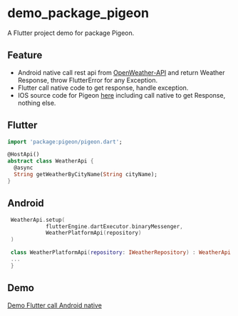 # demo_package_pigeon

A Flutter project demo for package Pigeon.

## Feature
- Android native call rest api from [OpenWeather-API](https://openweathermap.org/api/one-call-3) and return Weather Response, throw FlutterError for any Exception.
- Flutter call native code to get response, handle exception.
- IOS source code for Pigeon [here](https://github.com/vfa-nhanbt/demo-pigeon-ios) including call native to get Response<String>, nothing else.

## Flutter
```dart
import 'package:pigeon/pigeon.dart';

@HostApi()
abstract class WeatherApi {
  @async
  String getWeatherByCityName(String cityName);
}
```

## Android
```kotlin
 WeatherApi.setup(
            flutterEngine.dartExecutor.binaryMessenger,
            WeatherPlatformApi(repository)
 )

 class WeatherPlatformApi(repository: IWeatherRepository) : WeatherApi {
 ...
 }
```

## Demo
[Demo Flutter call Android native](https://youtube.com/shorts/ZNFAhhg5eFI?feature=share)
